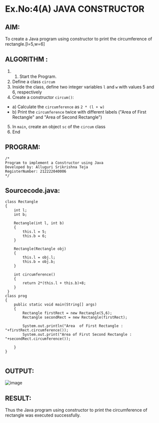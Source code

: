 # Ex.No:4(A)  JAVA CONSTRUCTOR
## AIM:
To create a Java program using constructor to print the circumference of rectangle.[l=5,w=6]

## ALGORITHM :
1.  1.	Start the Program.
2.	Define a class `circum`
3.	Inside the class, define two integer variables `l` and `w` with values 5 and 6, respectively
4.	Create a constructor `circum()`:
-	a) Calculate the `circumference` as `2 * (l + w)`
-	b) Print the `circumference` twice with different labels ("Area of First Rectangle" and "Area of Second Rectangle")
5.	In `main`, create an object `sc` of the `circum` class
6.	End





## PROGRAM:
 ```
/*
Program to implement a Constructor using Java
Developed by: Alluguri Srikrishna Teja
RegisterNumber: 212222040006
*/
```

## Sourcecode.java:
```
class Rectangle 
{ 
    int l; 
    int b; 
    
    Rectangle(int l, int b) 
    {  
        this.l = 5;
        this.b = 6;
    } 
    
    Rectangle(Rectangle obj) 
    {
        this.l = obj.l;
        this.b = obj.b;
    } 
    
    int circumference() 
    { 
        return 2*(this.l + this.b)+8;
    } 
 } 
class prog 
{ 
    public static void main(String[] args) 
    { 
        Rectangle firstRect = new Rectangle(5,6); 
        Rectangle secondRect = new Rectangle(firstRect); 
        
        System.out.println("Area  of First Rectangle : "+firstRect.circumference());
        System.out.print("Area of First Second Rectangle : "+secondRect.circumference());
     
    } 
} 
 
```



## OUTPUT:

![image](https://github.com/user-attachments/assets/eb21e576-3b9f-4a7a-b50a-fa4656dfb960)


## RESULT:
Thus the Java program using constructor to print the circumference of rectangle was executed successfully.
